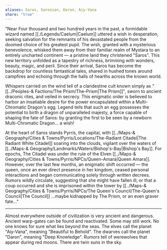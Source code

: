 ```yaml
---
aliases: Saros, Sarosian, Daron, Aiy-Vana
share: "true"
---
```


"Near Four thousand and two hundred years in the past, a formidable wizard named [[./Legends/Caelum|Caelum]] uttered a wish in desperation, seeking salvation for the remnants of his devastated people from the doomed choice of his greatest pupil. The wish, granted with a mysterious benevolence, whisked them away from their familiar realm of Mystara to an entirely uncharted continent — a pristine land they christened "Saros". This new territory unfolded as a tapestry of richness, brimming with wonders, beauty, magic, and peril. Since their arrival, Saros has become the backdrop for countless fantastical tales, shared in hushed tones around campfires and echoing through the halls of hearths across the known world.

Whispers carried on the wind tell of a clandestine cult known simply as "[[../Peoples-& Factions/The Prism/The-Prism|The Prism]]", sworn to ancient draconic rites, and veiled in secrecy. This enigmatic order is believed to harbor an insatiable desire for the power encapsulated within a Multi-Chromatic Dragon's egg. Legend tells that such an egg possesses the potential to birth a dragon of unparalleled majesty, a force capable of shaping the fate of Saros: by granting the first to be seen by a newborn Multi-Chromatic Dragon... a wish!

At the heart of Saros stands Pyrris, the capital, with [[../Maps-& Geography/Cities & Towns/Pyrris/Locations/The-Radiant Citadel|The Radiant White Citadel]] soaring into the clouds, vigilant over the waters of [[../Maps-& Geography/Landmarks/Waters/Bishop's-Bay|Bishop's Bay]]. For epochs, The Citadel was under the rule of the Elven [[../Maps-& Geography/Cities & Towns/Pyrris/NPCs/Queen-Amara|Queen Amara]]. However, over the last few months, an enigmatic shift occurred — the queen, once an ever direct presence in her kingdom, ceased personal interactions and began communicating solely through written decrees. Rumors wildly circulate, suggesting that she might have fallen ill, or that a coup occurred and she is imprisoned within the tower by [[../Maps-& Geography/Cities & Towns/Pyrris/NPCs/The Queen's Council/The-Queen's Council|The Council]] …maybe kidnapped by The Prism, or an even graver fate..."

-----------------------------------------------------------------------

Almost everywhere outside of civilization is very ancient and dangerous.
Ancient warp-gates can be found and reactivated. Some may still work.
No one knows for sure what lies beyond the seas.
The elves call the planet "Aiy-Vana", meaning "Beautiful to Behold".
The dwarves call the planet "Daron", meaning "Deep Knowledge".
Rumors tell of werewolves that appear during red moons.
There are twin suns in the sky.